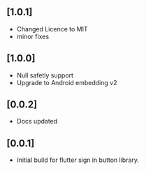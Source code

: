 ## [1.0.1]

* Changed Licence to MIT
* minor fixes

## [1.0.0]

* Null safetly support
* Upgrade to Android embedding v2

## [0.0.2]

* Docs updated

## [0.0.1]

* Initial build for flutter sign in button library.